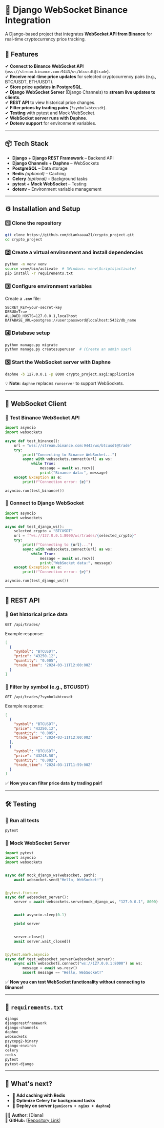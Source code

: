# 🚀 Django WebSocket Binance Integration

A Django-based project that integrates **WebSocket API from Binance** for real-time cryptocurrency price tracking.

## 📡 Features
✔ **Connect to Binance WebSocket API** (`wss://stream.binance.com:9443/ws/btcusdt@trade`).  
✔ **Receive real-time price updates** for selected cryptocurrency pairs (e.g., BTC/USDT, ETH/USDT).  
✔ **Store price updates in PostgreSQL**.  
✔ **Django WebSocket Server** (Django Channels) to **stream live updates to clients**.  
✔ **REST API** to view historical price changes.  
✔ **Filter prices by trading pairs** (`?symbol=btcusdt`).  
✔ **Testing** with pytest and Mock WebSocket.  
✔ **WebSocket server runs with Daphne**.  
✔ **Dotenv support** for environment variables.  

---

## 📦 Tech Stack
- **Django** + **Django REST Framework** – Backend API  
- **Django Channels** + **Daphne** – WebSockets  
- **PostgreSQL** – Data storage  
- **Redis** *(optional)* – Caching  
- **Celery** *(optional)* – Background tasks  
- **pytest + Mock WebSocket** – Testing  
- **dotenv** – Environment variable management  

---

## ⚙ Installation and Setup
### 1️⃣ Clone the repository
```bash
git clone https://github.com/diankaaaa21/crypto_project.git
cd crypto_project
```

### 2️⃣ Create a virtual environment and install dependencies
```bash
python -m venv venv
source venv/bin/activate  # (Windows: venv\Scripts\activate)
pip install -r requirements.txt
```

### 3️⃣ Configure environment variables
Create a **`.env`** file:
```
SECRET_KEY=your-secret-key
DEBUG=True
ALLOWED_HOSTS=127.0.0.1,localhost
DATABASE_URL=postgres://user:password@localhost:5432/db_name
```

### 4️⃣ Database setup
```bash
python manage.py migrate
python manage.py createsuperuser  # (Create an admin user)
```

### 5️⃣ Start the WebSocket server with Daphne
```bash
daphne -b 127.0.0.1 -p 8000 crypto_project.asgi:application
```
💡 **Note:** `daphne` replaces `runserver` to support WebSockets.  

---

## 📡 WebSocket Client
### 📌 **Test Binance WebSocket API**
```python
import asyncio
import websockets

async def test_binance():
    url = "wss://stream.binance.com:9443/ws/btcusdt@trade"
    try:
        print("Connecting to Binance WebSocket...")
        async with websockets.connect(url) as ws:
            while True:
                message = await ws.recv()
                print("Binance data:", message)
    except Exception as e:
        print(f"Connection error: {e}")

asyncio.run(test_binance())
```

### 📌 **Connect to Django WebSocket**
```python
import asyncio
import websockets

async def test_django_ws():
    selected_crypto = "BTCUSDT"
    url = f"ws://127.0.0.1:8000/ws/trades/{selected_crypto}"
    try:
        print(f"Connecting to {url}...")
        async with websockets.connect(url) as ws:
            while True:
                message = await ws.recv()
                print("WebSocket data:", message)
    except Exception as e:
        print(f"Connection error: {e}")

asyncio.run(test_django_ws())
```

---

## 🔌 REST API
### 📌 **Get historical price data**
```http
GET /api/trades/
```
Example response:
```json
[
  {
    "symbol": "BTCUSDT",
    "price": "43250.12",
    "quantity": "0.005",
    "trade_time": "2024-03-11T12:00:00Z"
  }
]
```

### 📌 **Filter by symbol (e.g., BTCUSDT)**
```http
GET /api/trades/?symbol=btcusdt
```
Example response:
```json
[
  {
    "symbol": "BTCUSDT",
    "price": "43250.12",
    "quantity": "0.005",
    "trade_time": "2024-03-11T12:00:00Z"
  },
  {
    "symbol": "BTCUSDT",
    "price": "43248.50",
    "quantity": "0.002",
    "trade_time": "2024-03-11T11:59:00Z"
  }
]
```
✅ **Now you can filter price data by trading pair!**

---

## 🛠 Testing
### 📌 **Run all tests**
```bash
pytest
```
### 📌 **Mock WebSocket Server**
```python
import pytest
import asyncio
import websockets


async def mock_django_ws(websocket, path):
    await websocket.send("Hello, WebSocket!")


@pytest.fixture
async def websocket_server():
    server = await websockets.serve(mock_django_ws, "127.0.0.1", 8000)


    await asyncio.sleep(0.1)

    yield server


    server.close()
    await server.wait_closed()


@pytest.mark.asyncio
async def test_websocket_server(websocket_server):
    async with websockets.connect("ws://127.0.0.1:8000") as ws:
        message = await ws.recv()
        assert message == "Hello, WebSocket!"
```
✅ **Now you can test WebSocket functionality without connecting to Binance!**

---

## 📜 `requirements.txt`
```txt
django
djangorestframework
django-channels
daphne
websockets
psycopg2-binary
django-environ
celery
redis
pytest
pytest-django
```

---

## 🚀 What's next?
- 🔹 **Add caching with Redis**  
- 🔹 **Optimize Celery for background tasks**  
- 🔹 **Deploy on server (`gunicorn + nginx + daphne`)**  

👨‍💻 **Author:** [Diana]  
📌 **GitHub:** [[Repository Link](https://github.com/diankaaaa21/crypto_project.git)]  


